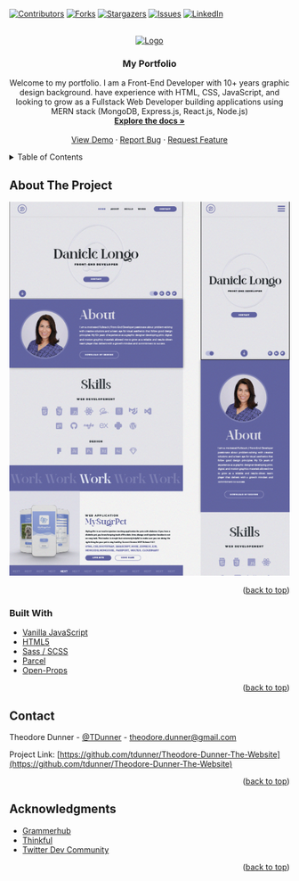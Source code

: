 <div id="top"></div>
<!--
*** Thanks for checking out the Best-README-Template. If you have a suggestion
*** that would make this better, please fork the repo and create a pull request
*** or simply open an issue with the tag "enhancement".
*** Don't forget to give the project a star!
*** Thanks again! Now go create something AMAZING! :D
-->



<!-- PROJECT SHIELDS -->
<!--
*** I'm using markdown "reference style" links for readability.
*** Reference links are enclosed in brackets [ ] instead of parentheses ( ).
*** See the bottom of this document for the declaration of the reference variables
*** for contributors-url, forks-url, etc. This is an optional, concise syntax you may use.
*** https://www.markdownguide.org/basic-syntax/#reference-style-links
-->
[![Contributors][contributors-shield]][contributors-url]
[![Forks][forks-shield]][forks-url]
[![Stargazers][stars-shield]][stars-url]
[![Issues][issues-shield]][issues-url]
[![LinkedIn][linkedin-shield]][linkedin-url]



<!-- PROJECT LOGO -->
<br />
<div align="center">
  <a href="https://github.com/tdunner/Theodore-Dunner-The-Website">
    <img src="img/TD-logo.png" alt="Logo" width="200" height="200">
  </a>

<h3 align="center">My Portfolio</h3>

  <p align="center">
    Welcome to my portfolio. I am a Front-End Developer with 10+ years graphic design background.  have experience with HTML, CSS, JavaScript, and looking to grow as a Fullstack Web Developer building applications using MERN stack (MongoDB, Express.js, React.js, Node.js) 
    <br />
    <a href="https://github.com/tdunner/Theodore-Dunner-The-Website"><strong>Explore the docs »</strong></a>
    <br />
    <br />
    <a href="https://tdunner.github.io/Theodore-Dunner-The-Website">View Demo</a>
    ·
    <a href="https://github.com/tdunner/Theodore-Dunner-The-Website/issues">Report Bug</a>
    ·
    <a href="https://github.com/tdunner/Theodore-Dunner-The-Website/issues">Request Feature</a>
  </p>
</div>



<!-- TABLE OF CONTENTS -->
<details>
  <summary>Table of Contents</summary>
  <ol>
    <li>
      <a href="#about-the-project">About The Project</a>
      <ul>
        <li><a href="#built-with">Built With</a></li>
      </ul>
    </li>
    <li><a href="#contact">Contact</a></li>
    <li><a href="#acknowledgments">Acknowledgments</a></li>
  </ol>
</details>



<!-- ABOUT THE PROJECT -->
## About The Project

[![Product Name Screen Shot][product-screenshot]](https://example.com)


<p align="right">(<a href="#top">back to top</a>)</p>



### Built With

* [Vanilla JavaScript](https://developer.mozilla.org/en-US/docs/Web/JavaScript)
* [HTML5](https://developer.mozilla.org/en-US/docs/Web/HTML)
* [Sass / SCSS](https://sass-lang.com/)
* [Parcel](https://parceljs.org/languages/sass/)
* [Open-Props](https://open-props.style/)


<p align="right">(<a href="#top">back to top</a>)</p>


<!-- CONTACT -->
## Contact

Theodore Dunner - [@TDunner](https://twitter.com/dunner_theodore) - theodore.dunner@gmail.com

Project Link: [https://github.com/tdunner/Theodore-Dunner-The-Website](https://github.com/tdunner/Theodore-Dunner-The-Website)

<p align="right">(<a href="#top">back to top</a>)</p>



<!-- ACKNOWLEDGMENTS -->
## Acknowledgments

* [Grammerhub](http://grammerhub.org/)
* [Thinkful](https://www.thinkful.com/)
* [Twitter Dev Community](https://twitter.com/hashtag/DEVCommunity)

<p align="right">(<a href="#top">back to top</a>)</p>



<!-- MARKDOWN LINKS & IMAGES -->
<!-- https://www.markdownguide.org/basic-syntax/#reference-style-links -->
[contributors-shield]: https://img.shields.io/github/contributors/tdunner/Theodore-Dunner-The-Website.svg?style=for-the-badge
[contributors-url]: https://github.com/tdunner/Theodore-Dunner-The-Website/graphs/contributors
[forks-shield]: https://img.shields.io/github/forks/tdunner/Theodore-Dunner-The-Website.svg?style=for-the-badge
[forks-url]: https://github.com/tdunner/Theodore-Dunner-The-Website/network/members
[stars-shield]: https://img.shields.io/github/stars/tdunner/Theodore-Dunner-The-Website.svg?style=for-the-badge
[stars-url]: https://github.com/tdunner/Theodore-Dunner-The-Website/stargazers
[issues-shield]: https://img.shields.io/github/issues/tdunner/Theodore-Dunner-The-Website.svg?style=for-the-badge
[issues-url]: https://github.com/tdunner/Theodore-Dunner-The-Website/issues
[license-shield]: https://img.shields.io/github/license/tdunner/Theodore-Dunner-The-Website.svg?style=for-the-badge
[license-url]: https://github.com/tdunner/Theodore-Dunner-The-Website/blob/master/LICENSE.txt
[linkedin-shield]: https://img.shields.io/badge/-LinkedIn-black.svg?style=for-the-badge&logo=linkedin&colorB=555
[linkedin-url]: https://linkedin.com/in/theodore-dunner
[product-screenshot]: img/screenshot.png
